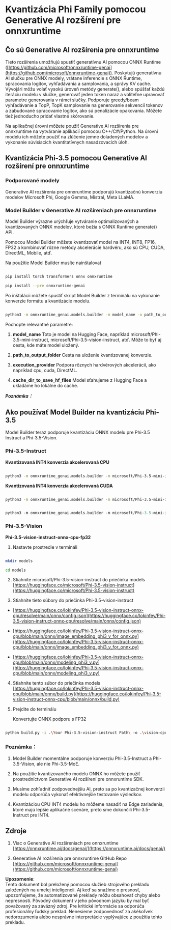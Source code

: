 # **Kvantizácia Phi Family pomocou Generative AI rozšírení pre onnxruntime**

## **Čo sú Generative AI rozšírenia pre onnxruntime**

Tieto rozšírenia umožňujú spustiť generatívnu AI pomocou ONNX Runtime ([https://github.com/microsoft/onnxruntime-genai](https://github.com/microsoft/onnxruntime-genai)). Poskytujú generatívnu AI slučku pre ONNX modely, vrátane inferencie s ONNX Runtime, spracovania logitov, vyhľadávania a samplovania, a správy KV cache. Vývojári môžu volať vysokú úroveň metódy generate(), alebo spúšťať každú iteráciu modelu v slučke, generovať jeden token naraz a voliteľne upravovať parametre generovania v rámci slučky. Podporuje greedy/beam vyhľadávanie a TopP, TopK samplovanie na generovanie sekvencií tokenov a zabudované spracovanie logitov, ako sú penalizácie opakovania. Môžete tiež jednoducho pridať vlastné skórovanie.

Na aplikačnej úrovni môžete použiť Generative AI rozšírenia pre onnxruntime na vytváranie aplikácií pomocou C++/C#/Python. Na úrovni modelu ich môžete použiť na zlúčenie jemne doladených modelov a vykonanie súvisiacich kvantitatívnych nasadzovacích úloh.

## **Kvantizácia Phi-3.5 pomocou Generative AI rozšírení pre onnxruntime**

### **Podporované modely**

Generative AI rozšírenia pre onnxruntime podporujú kvantizačnú konverziu modelov Microsoft Phi, Google Gemma, Mistral, Meta LLaMA.

### **Model Builder v Generative AI rozšíreniach pre onnxruntime**

Model Builder výrazne urýchľuje vytváranie optimalizovaných a kvantizovaných ONNX modelov, ktoré bežia s ONNX Runtime generate() API.

Pomocou Model Builder môžete kvantizovať model na INT4, INT8, FP16, FP32 a kombinovať rôzne metódy akcelerácie hardvéru, ako sú CPU, CUDA, DirectML, Mobile, atď.

Na použitie Model Builder musíte nainštalovať

```bash

pip install torch transformers onnx onnxruntime

pip install --pre onnxruntime-genai

```

Po inštalácii môžete spustiť skript Model Builder z terminálu na vykonanie konverzie formátu a kvantizácie modelu.

```bash

python3 -m onnxruntime_genai.models.builder -m model_name -o path_to_output_folder -p precision -e execution_provider -c cache_dir_to_save_hf_files

```

Pochopte relevantné parametre:

1. **model_name** Toto je model na Hugging Face, napríklad microsoft/Phi-3.5-mini-instruct, microsoft/Phi-3.5-vision-instruct, atď. Môže to byť aj cesta, kde máte model uložený.

2. **path_to_output_folder** Cesta na uloženie kvantizovanej konverzie.

3. **execution_provider** Podpora rôznych hardvérových akcelerácií, ako napríklad cpu, cuda, DirectML.

4. **cache_dir_to_save_hf_files** Model sťahujeme z Hugging Face a ukladáme ho lokálne do cache.

***Poznámka：***

## **Ako používať Model Builder na kvantizáciu Phi-3.5**

Model Builder teraz podporuje kvantizáciu ONNX modelu pre Phi-3.5 Instruct a Phi-3.5-Vision.

### **Phi-3.5-Instruct**

**Kvantizovaná INT4 konverzia akcelerovaná CPU**

```bash

python3 -m onnxruntime_genai.models.builder -m microsoft/Phi-3.5-mini-instruct  -o ./onnx-cpu -p int4 -e cpu -c ./Phi-3.5-mini-instruct

```

**Kvantizovaná INT4 konverzia akcelerovaná CUDA**

```bash

python3 -m onnxruntime_genai.models.builder -m microsoft/Phi-3.5-mini-instruct  -o ./onnx-cpu -p int4 -e cuda -c ./Phi-3.5-mini-instruct

```

```python

python3 -m onnxruntime_genai.models.builder -m microsoft/Phi-3.5-mini-instruct  -o ./onnx-cpu -p int4 -e cuda -c ./Phi-3.5-mini-instruct

```

### **Phi-3.5-Vision**

**Phi-3.5-vision-instruct-onnx-cpu-fp32**

1. Nastavte prostredie v termináli

```bash

mkdir models

cd models 

```

2. Stiahnite microsoft/Phi-3.5-vision-instruct do priečinka models  
[https://huggingface.co/microsoft/Phi-3.5-vision-instruct](https://huggingface.co/microsoft/Phi-3.5-vision-instruct)

3. Stiahnite tieto súbory do priečinka Phi-3.5-vision-instruct

- [https://huggingface.co/lokinfey/Phi-3.5-vision-instruct-onnx-cpu/resolve/main/onnx/config.json](https://huggingface.co/lokinfey/Phi-3.5-vision-instruct-onnx-cpu/resolve/main/onnx/config.json)

- [https://huggingface.co/lokinfey/Phi-3.5-vision-instruct-onnx-cpu/blob/main/onnx/image_embedding_phi3_v_for_onnx.py](https://huggingface.co/lokinfey/Phi-3.5-vision-instruct-onnx-cpu/blob/main/onnx/image_embedding_phi3_v_for_onnx.py)

- [https://huggingface.co/lokinfey/Phi-3.5-vision-instruct-onnx-cpu/blob/main/onnx/modeling_phi3_v.py](https://huggingface.co/lokinfey/Phi-3.5-vision-instruct-onnx-cpu/blob/main/onnx/modeling_phi3_v.py)

4. Stiahnite tento súbor do priečinka models  
[https://huggingface.co/lokinfey/Phi-3.5-vision-instruct-onnx-cpu/blob/main/onnx/build.py](https://huggingface.co/lokinfey/Phi-3.5-vision-instruct-onnx-cpu/blob/main/onnx/build.py)

5. Prejdite do terminálu  

   Konvertujte ONNX podporu s FP32  

```bash

python build.py -i .\Your Phi-3.5-vision-instruct Path\ -o .\vision-cpu-fp32 -p f32 -e cpu

```

### **Poznámka：**

1. Model Builder momentálne podporuje konverziu Phi-3.5-Instruct a Phi-3.5-Vision, ale nie Phi-3.5-MoE.

2. Na použitie kvantizovaného modelu ONNX ho môžete použiť prostredníctvom Generative AI rozšírení pre onnxruntime SDK.

3. Musíme zohľadniť zodpovednejšiu AI, preto sa po kvantizačnej konverzii modelu odporúča vykonať efektívnejšie testovanie výsledkov.

4. Kvantizáciou CPU INT4 modelu ho môžeme nasadiť na Edge zariadenia, ktoré majú lepšie aplikačné scenáre, preto sme dokončili Phi-3.5-Instruct pre INT4.

## **Zdroje**

1. Viac o Generative AI rozšíreniach pre onnxruntime [https://onnxruntime.ai/docs/genai/](https://onnxruntime.ai/docs/genai/)

2. Generative AI rozšírenia pre onnxruntime GitHub Repo [https://github.com/microsoft/onnxruntime-genai](https://github.com/microsoft/onnxruntime-genai)

**Upozornenie**:  
Tento dokument bol preložený pomocou služieb strojového prekladu založených na umelej inteligencii. Aj keď sa snažíme o presnosť, upozorňujeme, že automatizované preklady môžu obsahovať chyby alebo nepresnosti. Pôvodný dokument v jeho pôvodnom jazyku by mal byť považovaný za záväzný zdroj. Pre kritické informácie sa odporúča profesionálny ľudský preklad. Nenesieme zodpovednosť za akékoľvek nedorozumenia alebo nesprávne interpretácie vyplývajúce z použitia tohto prekladu.